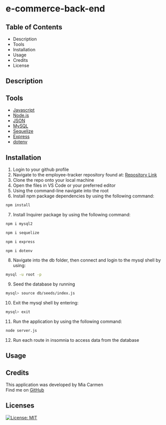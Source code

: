 # e-commerce-back-end

## Table of Contents

* Description
* Tools
* Installation
* Usage
* Credits
* License


## Description




## Tools

* [Javascript](https://developer.mozilla.org/en-US/docs/Web/JavaScript)
* [Node.js](https://nodejs.org/en/)
* [JSON](https://www.json.org/json-en.html)
* [MySQL](https://dev.mysql.com/doc/refman/8.0/en/)
* [Sequelize](https://sequelize.org/docs/v6/getting-started/)
* [Express](https://www.npmjs.com/package/express)
* [dotenv](https://www.npmjs.com/package/dotenv)


## Installation

1. Login to your github profile
2. Navigate to the employee-tracker repository found at: [Repository Link](https://github.com/Miacarmen/e-commerce-back-end)
3. Clone the repo onto your local machine
4. Open the files in VS Code or your preferred editor
5. Using the command-line navigate into the root
6. Install npm package dependencies by using the following command:

```bash
npm install
```
7. Install Inquirer package by using the following command:

```bash
npm i mysql2
```

```bash
npm i sequelize
```

```bash
npm i express
```

```bash
npm i dotenv
```


8. Navigate into the db folder, then connect and login to the mysql shell by using:

```bash
mysql -u root -p
```

9. Seed the database by running

```bash
mysql> source db/seeds/index.js
```

10. Exit the mysql shell by entering:

```bash
mysql> exit
```

11. Run the application by using the following command:

```bash
node server.js
```

12. Run each route in insomnia to access data from the database


## Usage

 

## Credits

This application was developed by Mia Carmen
<br />
Find me on [GitHub](https://github.com/Miacarmen) 


## Licenses

[![License: MIT](https://img.shields.io/badge/License-MIT-blue.svg)](https://opensource.org/licenses/MIT)

